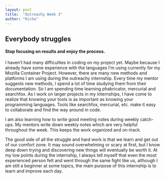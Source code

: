 ```yaml
---
layout: post
title:  "Outreachy Week 3"
author: "Richa"
---
```


## Everybody struggles

#### Stop focusing on results and enjoy the process.

I haven’t had many difficulties in coding on my project yet. Maybe because I already have some experience with the languages I’m using currently for my Mozilla Container Project. However, there are many new methods and platforms I am using during the outreachy internship. Every time my mentor suggests new methods, I spend a lot of time studying them from their documentation. So I am spending time learning phabricator, mercurial and searchfox. 
As I work on larger projects in my internships, I have come to realize that knowing your tools is as important as knowing your programming languages. Tools like searchfox, mercurial, etc. make it easy to collaborate and find the way around in code.

I am also learning how to write good meeting notes during weekly catch-ups. My mentors write down weekly notes which are very helpful throughout the week. This keeps the work organized and on-track. 

The good side of all the struggle and hard work is that we learn and get out of our comfort zone. It may sound overwhelming or scary at first, but I know deep down trying and discovering new things will eventually be worth it.
At my low points during the internship, I always tell myself that even the most experienced person felt and went through the same fight like us, although I am still a beginner at some topics, the main purpose of this internship is to learn and improve each day.













